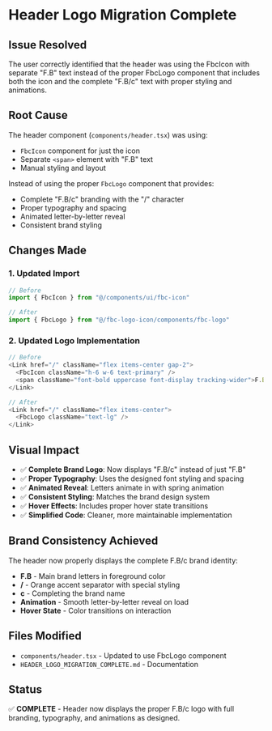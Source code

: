 # Header Logo Migration Complete

## Issue Resolved
The user correctly identified that the header was using the FbcIcon with separate "F.B" text instead of the proper FbcLogo component that includes both the icon and the complete "F.B/c" text with proper styling and animations.

## Root Cause
The header component (`components/header.tsx`) was using:
- `FbcIcon` component for just the icon
- Separate `<span>` element with "F.B" text
- Manual styling and layout

Instead of using the proper `FbcLogo` component that provides:
- Complete "F.B/c" branding with the "/" character
- Proper typography and spacing
- Animated letter-by-letter reveal
- Consistent brand styling

## Changes Made

### 1. Updated Import
```typescript
// Before
import { FbcIcon } from "@/components/ui/fbc-icon"

// After
import { FbcLogo } from "@/fbc-logo-icon/components/fbc-logo"
```

### 2. Updated Logo Implementation
```typescript
// Before
<Link href="/" className="flex items-center gap-2">
  <FbcIcon className="h-6 w-6 text-primary" />
  <span className="font-bold uppercase font-display tracking-wider">F.B</span>
</Link>

// After
<Link href="/" className="flex items-center">
  <FbcLogo className="text-lg" />
</Link>
```

## Visual Impact
- ✅ **Complete Brand Logo**: Now displays "F.B/c" instead of just "F.B"
- ✅ **Proper Typography**: Uses the designed font styling and spacing
- ✅ **Animated Reveal**: Letters animate in with spring animation
- ✅ **Consistent Styling**: Matches the brand design system
- ✅ **Hover Effects**: Includes proper hover state transitions
- ✅ **Simplified Code**: Cleaner, more maintainable implementation

## Brand Consistency Achieved
The header now properly displays the complete F.B/c brand identity:
- **F.B** - Main brand letters in foreground color
- **/** - Orange accent separator with special styling
- **c** - Completing the brand name
- **Animation** - Smooth letter-by-letter reveal on load
- **Hover State** - Color transitions on interaction

## Files Modified
- `components/header.tsx` - Updated to use FbcLogo component
- `HEADER_LOGO_MIGRATION_COMPLETE.md` - Documentation

## Status
✅ **COMPLETE** - Header now displays the proper F.B/c logo with full branding, typography, and animations as designed.
